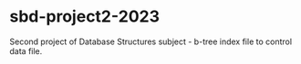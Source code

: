 # sbd-project2-2023
Second project of Database Structures subject - b-tree index file to control data file.
